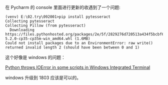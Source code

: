 
在 Pycharm 的 console 里面进行更新的收遇到了一个问题:

```
(venv) E:\02.try\092001>pip install pytesseract
Collecting pytesseract
Collecting Pillow (from pytesseract)
  Downloading https://files.pythonhosted.org/packages/2e/5f/2829276d720513a434f5bcbf61316d98369a5707f6128b34c03f2213feb1/Pillow-5.2.0-cp35-cp35m-win_amd64.whl (1.6MB)
Could not install packages due to an EnvironmentError: raw write() returned invalid length 2 (should have been between 0 and 1)
```


这个好像是 windows 的问题：

[Python throws IOError in some scripts in Windows Integrated Terminal](https://github.com/Microsoft/vscode/issues/36630)

windows 升级到 1803 应该是可以的。
